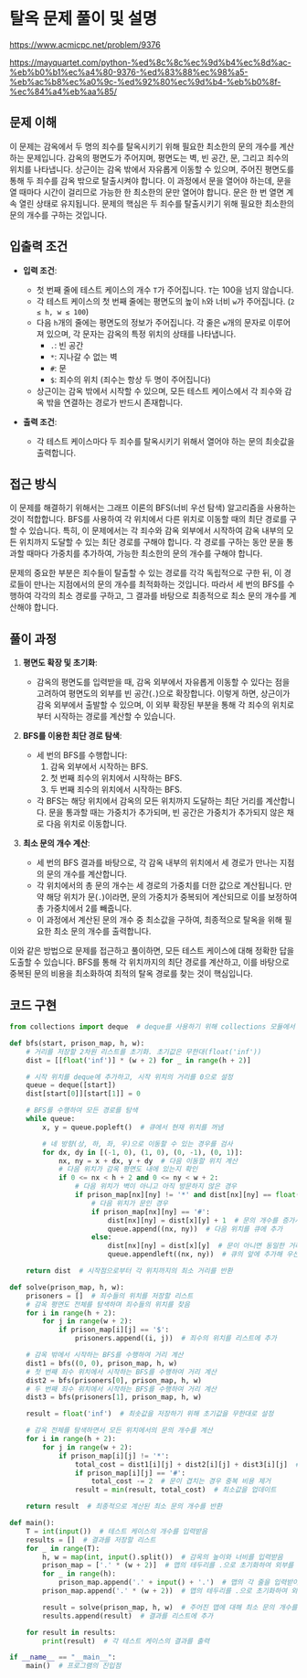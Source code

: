 # 탈옥 문제 풀이 및 설명

https://www.acmicpc.net/problem/9376

https://mayquartet.com/python-%ed%8c%8c%ec%9d%b4%ec%8d%ac-%eb%b0%b1%ec%a4%80-9376-%ed%83%88%ec%98%a5-%eb%ac%b8%ec%a0%9c-%ed%92%80%ec%9d%b4-%eb%b0%8f-%ec%84%a4%eb%aa%85/

## 문제 이해

이 문제는 감옥에서 두 명의 죄수를 탈옥시키기 위해 필요한 최소한의 문의 개수를 계산하는 문제입니다. 감옥의 평면도가 주어지며, 평면도는 벽, 빈 공간, 문, 그리고 죄수의 위치를 나타냅니다. 상근이는 감옥 밖에서 자유롭게 이동할 수 있으며, 주어진 평면도를 통해 두 죄수를 감옥 밖으로 탈출시켜야 합니다. 이 과정에서 문을 열어야 하는데, 문을 열 때마다 시간이 걸리므로 가능한 한 최소한의 문만 열어야 합니다. 문은 한 번 열면 계속 열린 상태로 유지됩니다. 문제의 핵심은 두 죄수를 탈출시키기 위해 필요한 최소한의 문의 개수를 구하는 것입니다.

## 입출력 조건

- **입력 조건**:

  - 첫 번째 줄에 테스트 케이스의 개수 `T`가 주어집니다. `T`는 100을 넘지 않습니다.
  - 각 테스트 케이스의 첫 번째 줄에는 평면도의 높이 `h`와 너비 `w`가 주어집니다. (`2 ≤ h, w ≤ 100`)
  - 다음 `h`개의 줄에는 평면도의 정보가 주어집니다. 각 줄은 `w`개의 문자로 이루어져 있으며, 각 문자는 감옥의 특정 위치의 상태를 나타냅니다.
    - `.`: 빈 공간
    - `*`: 지나갈 수 없는 벽
    - `#`: 문
    - `$`: 죄수의 위치 (죄수는 항상 두 명이 주어집니다)
  - 상근이는 감옥 밖에서 시작할 수 있으며, 모든 테스트 케이스에서 각 죄수와 감옥 밖을 연결하는 경로가 반드시 존재합니다.

- **출력 조건**:
  - 각 테스트 케이스마다 두 죄수를 탈옥시키기 위해서 열어야 하는 문의 최솟값을 출력합니다.

## 접근 방식

이 문제를 해결하기 위해서는 그래프 이론의 BFS(너비 우선 탐색) 알고리즘을 사용하는 것이 적합합니다. BFS를 사용하여 각 위치에서 다른 위치로 이동할 때의 최단 경로를 구할 수 있습니다. 특히, 이 문제에서는 각 죄수와 감옥 외부에서 시작하여 감옥 내부의 모든 위치까지 도달할 수 있는 최단 경로를 구해야 합니다. 각 경로를 구하는 동안 문을 통과할 때마다 가중치를 추가하여, 가능한 최소한의 문의 개수를 구해야 합니다.

문제의 중요한 부분은 죄수들이 탈출할 수 있는 경로를 각각 독립적으로 구한 뒤, 이 경로들이 만나는 지점에서의 문의 개수를 최적화하는 것입니다. 따라서 세 번의 BFS를 수행하여 각각의 최소 경로를 구하고, 그 결과를 바탕으로 최종적으로 최소 문의 개수를 계산해야 합니다.

## 풀이 과정

1. **평면도 확장 및 초기화**:

   - 감옥의 평면도를 입력받을 때, 감옥 외부에서 자유롭게 이동할 수 있다는 점을 고려하여 평면도의 외부를 빈 공간(`.`)으로 확장합니다. 이렇게 하면, 상근이가 감옥 외부에서 출발할 수 있으며, 이 외부 확장된 부분을 통해 각 죄수의 위치로부터 시작하는 경로를 계산할 수 있습니다.

2. **BFS를 이용한 최단 경로 탐색**:

   - 세 번의 BFS를 수행합니다:
     1. 감옥 외부에서 시작하는 BFS.
     2. 첫 번째 죄수의 위치에서 시작하는 BFS.
     3. 두 번째 죄수의 위치에서 시작하는 BFS.
   - 각 BFS는 해당 위치에서 감옥의 모든 위치까지 도달하는 최단 거리를 계산합니다. 문을 통과할 때는 가중치가 추가되며, 빈 공간은 가중치가 추가되지 않은 채로 다음 위치로 이동합니다.

3. **최소 문의 개수 계산**:
   - 세 번의 BFS 결과를 바탕으로, 각 감옥 내부의 위치에서 세 경로가 만나는 지점의 문의 개수를 계산합니다.
   - 각 위치에서의 총 문의 개수는 세 경로의 가중치를 더한 값으로 계산됩니다. 만약 해당 위치가 문(`.`)이라면, 문의 가중치가 중복되어 계산되므로 이를 보정하여 총 가중치에서 2를 빼줍니다.
   - 이 과정에서 계산된 문의 개수 중 최소값을 구하여, 최종적으로 탈옥을 위해 필요한 최소 문의 개수를 출력합니다.

이와 같은 방법으로 문제를 접근하고 풀이하면, 모든 테스트 케이스에 대해 정확한 답을 도출할 수 있습니다. BFS를 통해 각 위치까지의 최단 경로를 계산하고, 이를 바탕으로 중복된 문의 비용을 최소화하여 최적의 탈옥 경로를 찾는 것이 핵심입니다.

## 코드 구현

```python
from collections import deque  # deque를 사용하기 위해 collections 모듈에서 deque를 import

def bfs(start, prison_map, h, w):
    # 거리를 저장할 2차원 리스트를 초기화. 초기값은 무한대(float('inf'))
    dist = [[float('inf')] * (w + 2) for _ in range(h + 2)]

    # 시작 위치를 deque에 추가하고, 시작 위치의 거리를 0으로 설정
    queue = deque([start])
    dist[start[0]][start[1]] = 0

    # BFS를 수행하여 모든 경로를 탐색
    while queue:
        x, y = queue.popleft()  # 큐에서 현재 위치를 꺼냄

        # 네 방향(상, 하, 좌, 우)으로 이동할 수 있는 경우를 검사
        for dx, dy in [(-1, 0), (1, 0), (0, -1), (0, 1)]:
            nx, ny = x + dx, y + dy  # 다음 이동할 위치 계산
            # 다음 위치가 감옥 평면도 내에 있는지 확인
            if 0 <= nx < h + 2 and 0 <= ny < w + 2:
                # 다음 위치가 벽이 아니고 아직 방문하지 않은 경우
                if prison_map[nx][ny] != '*' and dist[nx][ny] == float('inf'):
                    # 다음 위치가 문인 경우
                    if prison_map[nx][ny] == '#':
                        dist[nx][ny] = dist[x][y] + 1  # 문의 개수를 증가시키며 이동
                        queue.append((nx, ny))  # 다음 위치를 큐에 추가
                    else:
                        dist[nx][ny] = dist[x][y]  # 문이 아니면 동일한 거리로 이동
                        queue.appendleft((nx, ny))  # 큐의 앞에 추가해 우선적으로 처리

    return dist  # 시작점으로부터 각 위치까지의 최소 거리를 반환

def solve(prison_map, h, w):
    prisoners = []  # 죄수들의 위치를 저장할 리스트
    # 감옥 평면도 전체를 탐색하며 죄수들의 위치를 찾음
    for i in range(h + 2):
        for j in range(w + 2):
            if prison_map[i][j] == '$':
                prisoners.append((i, j))  # 죄수의 위치를 리스트에 추가

    # 감옥 밖에서 시작하는 BFS를 수행하여 거리 계산
    dist1 = bfs((0, 0), prison_map, h, w)
    # 첫 번째 죄수 위치에서 시작하는 BFS를 수행하여 거리 계산
    dist2 = bfs(prisoners[0], prison_map, h, w)
    # 두 번째 죄수 위치에서 시작하는 BFS를 수행하여 거리 계산
    dist3 = bfs(prisoners[1], prison_map, h, w)

    result = float('inf')  # 최솟값을 저장하기 위해 초기값을 무한대로 설정

    # 감옥 전체를 탐색하면서 모든 위치에서의 문의 개수를 계산
    for i in range(h + 2):
        for j in range(w + 2):
            if prison_map[i][j] != '*':
                total_cost = dist1[i][j] + dist2[i][j] + dist3[i][j]  # 세 경로의 합산 값을 계산
                if prison_map[i][j] == '#':
                    total_cost -= 2  # 문이 겹치는 경우 중복 비용 제거
                result = min(result, total_cost)  # 최소값을 업데이트

    return result  # 최종적으로 계산된 최소 문의 개수를 반환

def main():
    T = int(input())  # 테스트 케이스의 개수를 입력받음
    results = []  # 결과를 저장할 리스트
    for _ in range(T):
        h, w = map(int, input().split())  # 감옥의 높이와 너비를 입력받음
        prison_map = ['.' * (w + 2)]  # 맵의 테두리를 .으로 초기화하여 외부를 표시
        for _ in range(h):
            prison_map.append('.' + input() + '.')  # 맵의 각 줄을 입력받아 양 옆에 .을 추가
        prison_map.append('.' * (w + 2))  # 맵의 테두리를 .으로 초기화하여 외부를 표시

        result = solve(prison_map, h, w)  # 주어진 맵에 대해 최소 문의 개수를 계산
        results.append(result)  # 결과를 리스트에 추가

    for result in results:
        print(result)  # 각 테스트 케이스의 결과를 출력

if __name__ == "__main__":
    main()  # 프로그램의 진입점
```
